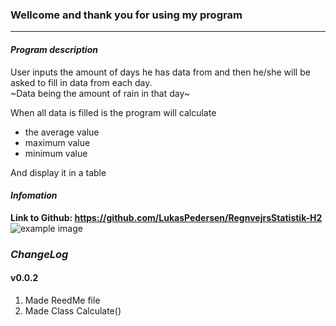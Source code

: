 ### Wellcome and thank you for using my program
---
#### *Program description*  

User inputs the amount of days he has data from and then he/she will be asked to fill in data from each day.  
~Data being the amount of rain in that day~  

When all data is filled is the program will calculate  
* the average value  
* maximum value   
* minimum value  

And display it in a table  

#### *Infomation*  
**Link to Github: https://github.com/LukasPedersen/RegnvejrsStatistik-H2**  
![example image](https://avatars3.githubusercontent.com/u/61869988?s=400&u=74e77d48ce80143ad77f2dafa0d3528286437f0e&v=4")













### *ChangeLog*  
####  v0.0.2
1. Made ReedMe file
2. Made Class Calculate()
